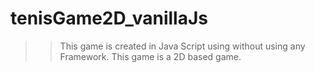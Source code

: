 # tenisGame2D_vanillaJs
 
>> This game is created in Java Script using without using any Framework.
>> This game is a 2D based game.



